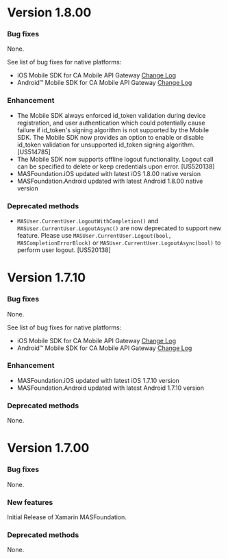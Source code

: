 # Version 1.8.00

### Bug fixes
None.

See list of bug fixes for native platforms:

* iOS Mobile SDK for CA Mobile API Gateway [Change Log](https://github.com/CAAPIM/iOS-MAS-Foundation/blob/Stable/CHANGELOG.md#version-1800)
* Android™ Mobile SDK for CA Mobile API Gateway [Change Log](https://github.com/CAAPIM/Android-MAS-SDK/blob/Stable/ChangeLog.md#version-1800)

### Enhancement
* The Mobile SDK always enforced id_token validation during device registration, and user authentication which could potentially cause failure if id_token's signing algorithm is not supported by the Mobile SDK.  The Mobile SDK now provides an option to enable or disable id_token validation for unsupported id_token signing algorithm. [US514785]
* The Mobile SDK now supports offline logout functionality. Logout call can be specified to delete or keep credentials upon error. [US520138]
* MASFoundation.iOS updated with latest iOS 1.8.00 native version
* MASFoundation.Android updated with latest Android 1.8.00 native version

### Deprecated methods
- `MASUser.CurrentUser.LogoutWithCompletion()` and `MASUser.CurrentUser.LogoutAsync()` are now deprecated to support new feature. Please use `MASUser.CurrentUser.Logout(bool, MASCompletionErrorBlock)` or `MASUser.CurrentUser.LogoutAsync(bool)` to perform user logout. [US520138]

# Version 1.7.10

### Bug fixes
None.

See list of bug fixes for native platforms:

* iOS Mobile SDK for CA Mobile API Gateway [Change Log](https://github.com/CAAPIM/iOS-MAS-Foundation/blob/Stable/CHANGELOG.md#version-1710)
* Android™ Mobile SDK for CA Mobile API Gateway [Change Log](https://github.com/CAAPIM/Android-MAS-SDK/blob/Stable/ChangeLog.md#version-1710)

### Enhancement
* MASFoundation.iOS updated with latest iOS 1.7.10 version
* MASFoundation.Android updated with latest Android 1.7.10 version

### Deprecated methods
None.

# Version 1.7.00

### Bug fixes
None.

### New features
Initial Release of Xamarin MASFoundation.

### Deprecated methods
None. 

 [mag]: https://docops.ca.com/mag
 [mas.ca.com]: http://mas.ca.com/
 [docs]: http://mas.ca.com/docs/
 [blog]: http://mas.ca.com/blog/

 [releases]: ../../releases
 [contributing]: /CONTRIBUTING.md
 [license-link]: /LICENSE

